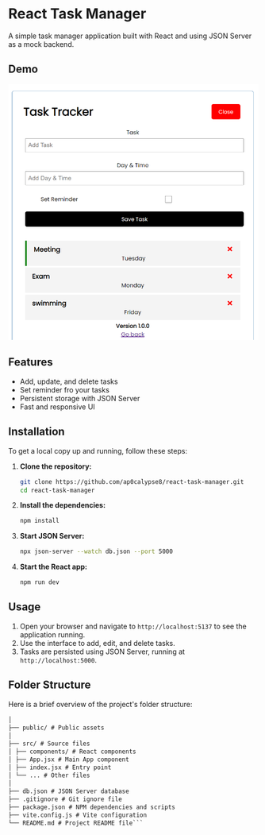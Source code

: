 # React Task Manager

A simple task manager application built with React and using JSON Server as a mock backend.

## Demo

![](https://github.com/ap0calypse8/react-task-manager/blob/main/Screenshot%202024-05-19%20005223.png)

## Features

- Add, update, and delete tasks
- Set reminder fro your tasks
- Persistent storage with JSON Server
- Fast and responsive UI

## Installation

To get a local copy up and running, follow these steps:

1. **Clone the repository:**

    ```bash
    git clone https://github.com/ap0calypse8/react-task-manager.git
    cd react-task-manager
    ```

2. **Install the dependencies:**

    ```bash
    npm install
    ```

3. **Start JSON Server:**

    ```bash
    npx json-server --watch db.json --port 5000
    ```

4. **Start the React app:**

    ```bash
    npm run dev
    ```

## Usage

1. Open your browser and navigate to `http://localhost:5137` to see the application running.
2. Use the interface to add, edit, and delete tasks.
3. Tasks are persisted using JSON Server, running at `http://localhost:5000`.

## Folder Structure

Here is a brief overview of the project's folder structure:

```react-task-manager/
│
├── public/ # Public assets
│
├── src/ # Source files
│ ├── components/ # React components
│ ├── App.jsx # Main App component
│ ├── index.jsx # Entry point
│ └── ... # Other files
│
├── db.json # JSON Server database
├── .gitignore # Git ignore file
├── package.json # NPM dependencies and scripts
├── vite.config.js # Vite configuration
└── README.md # Project README file```

